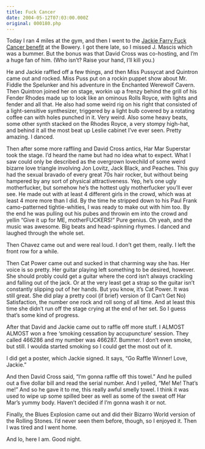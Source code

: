 ```yaml
---
title: Fuck Cancer
date: 2004-05-12T07:03:00.000Z
original: 000180.php
---
```


Today I ran 4 miles at the gym, and then I went to the <a href="http://www.jackiefarry.com/raffle">Jackie Farry Fuck Cancer benefit</a> at the Bowery. I got there late, so I missed J. Mascis which was a bummer. But the bonus was that David Cross was co-hosting, and I’m a huge fan of him. (Who isn’t? Raise your hand, I’ll kill you.)

He and Jackie raffled off a few things, and then Miss Pussycat and Quintron came out and rocked. Miss Puss put on a rockin puppet show about Mr. Fiddle the Spelunker and his adventure in the Enchanted Werewolf Cavern. Then Quintron joined her on stage, workin up a frenzy behind the grill of his Fender Rhodes made up to look like an ominous Rolls Royce, with lights and fender and all that. He also had some weird rig on his right that consisted of a light-sensitive synthesizer, triggered by a light bulb covered by a rotating coffee can with holes punched in it. Very weird. Also some heavy beats, some other synth stacked on the Rhodes Royce, a very stompy high-hat, and behind it all the most beat up Leslie cabinet I’ve ever seen. Pretty amazing. I danced.

Then after some more raffling and David Cross antics, Har Mar Superstar took the stage. I’d heard the name but had no idea what to expect. What I saw could only be described as the overgrown lovechild of some weird bizarre love triangle involving Jon Lovitz, Jack Black, and Peaches. This guy had the sexual bravado of every great 70s hair rocker, but without being hampered by any sort of physical attractiveness. Yep, he’s one ugly motherfucker, but somehow he’s the hottest ugly motherfucker you’ll ever see. He made out with at least 4 different girls in the crowd, which was at least 4 more more than I did. By the time he stripped down to his Paul Frank camo-patterned tightie-whities, I was ready to make out with him too. By the end he was pulling out his pubes and throwin em into the crowd and yellin “Give it up for ME, motherFUCKERS!” Pure genius. Oh yeah, and the music was awesome. Big beats and head-spinning rhymes. I danced and laughed through the whole set.

Then Chavez came out and were real loud. I don’t get them, really. I left the front row for a while.

Then Cat Power came out and sucked in that charming way she has. Her voice is so pretty. Her guitar playing left something to be desired, however. She should probly could get a guitar where the cord isn’t always crackling and falling out of the jack. Or at the very least get a strap so the guitar isn’t constantly slipping out of her hands. But you know, it’s Cat Power. It was still great. She did play a pretty cool (if brief) version of (I Can’t Get No) Satisfaction, the number one rock and roll song of all time. And at least this time she didn’t run off the stage crying at the end of her set. So I guess that’s some kind of progress.

After that David and Jackie came out to raffle off more stuff. I ALMOST ALMOST won a free ‘smoking cessation by accupuncture’ session. They called 466286 and my number was 466287. Bummer. I don’t even smoke, but still. I woulda started smoking so I could get the most out of it.

I did get a poster, which Jackie signed. It says, “Go Raffle Winner! Love, Jackie.”

And then David Cross said, “I’m gonna raffle off this towel.” And he pulled out a five dollar bill and read the serial number. And I yelled, “Me! Me! That’s me!” And so he gave it to me, this really awful smelly towel. I think it was used to wipe up some spilled beer as well as some of the sweat off Har Mar’s yummy body. Haven’t decided if I’m gonna wash it or not.

Finally, the Blues Explosion came out and did their Bizarro World version of the Rolling Stones. I’d never seen them before, though, so I enjoyed it. Then I was tired and I went home.

And lo, here I am. Good night.
